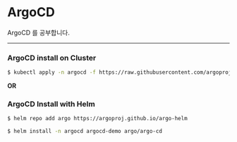 # ArgoCD
ArgoCD 를 공부합니다.

---

### ArgoCD install on Cluster


```bash
$ kubectl apply -n argocd -f https://raw.githubusercontent.com/argoproj/argo-cd/stable/manifests/install.yaml
```

**OR**

### ArgoCD Install with Helm
```bash
$ helm repo add argo https://argoproj.github.io/argo-helm
```

```bash
$ helm install -n argocd argocd-demo argo/argo-cd
```
